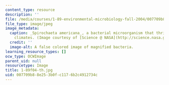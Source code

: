 ```yaml
---
content_type: resource
description: ''
file: /media/courses/1-89-environmental-microbiology-fall-2004/007709b88e253b0fc1176b2c4912734c_1-89f04-th.jpg
file_type: image/jpeg
image_metadata:
  caption: _Spirochaeta americana_, a bacterial microorganism that thrives in harsh
    climates. (Image courtesy of [Science @ NASA](http://science.nasa.gov/).)
  credit: ''
  image-alt: A false colored image of magnified bacteria.
learning_resource_types: []
ocw_type: OCWImage
parent_uid: null
resourcetype: Image
title: 1-89f04-th.jpg
uid: 007709b8-8e25-3b0f-c117-6b2c4912734c
---
```


